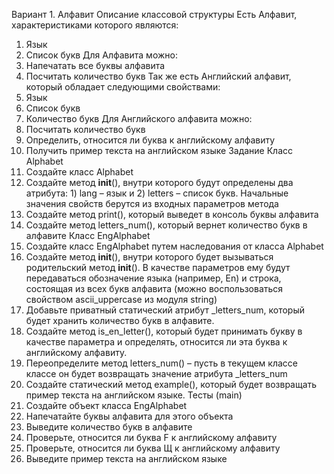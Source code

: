 Вариант 1. Алфавит
Описание классовой структуры
Есть Алфавит, характеристиками которого являются:
1.	Язык
2.	Список букв
Для Алфавита можно:
1.	Напечатать все буквы алфавита
2.	Посчитать количество букв
Так же есть Английский алфавит, который обладает следующими свойствами:
1.	Язык
2.	Список букв
3.	Количество букв
Для Английского алфавита можно:
1.	Посчитать количество букв
2.	Определить, относится ли буква к английскому алфавиту
3.	Получить пример текста на английском языке
Задание
Класс Alphabet
1.	Создайте класс Alphabet
2.	Создайте метод __init__(), внутри которого будут определены два атрибута: 1) lang – язык и 2) letters – список букв. Начальные значения свойств берутся из входных параметров метода
3.	Создайте метод print(), который выведет в консоль буквы алфавита
4.	Создайте метод letters_num(), который вернет количество букв в алфавите
Класс EngAlphabet
1.	Создайте класс EngAlphabet путем наследования от класса Alphabet
2.	Создайте метод __init__(), внутри которого будет вызываться родительский метод __init__(). В качестве параметров ему будут передаваться обозначение языка (например, En) и строка, состоящая из всех букв алфавита (можно воспользоваться свойством ascii_uppercase из модуля string)
3.	Добавьте приватный статический атрибут _letters_num, который будет хранить количество букв в алфавите.
4.	Создайте метод is_en_letter(), который будет принимать букву в качестве параметра и определять, относится ли эта буква к английскому алфавиту.
5.	Переопределите метод letters_num() – пусть в текущем классе классе он будет возвращать значение атрибута _letters_num
6.	Создайте статический метод example(), который будет возвращать пример текста на английском языке.
Тесты (main)
1.	Создайте объект класса EngAlphabet
2.	Напечатайте буквы алфавита для этого объекта
3.	Выведите количество букв в алфавите
4.	Проверьте, относится ли буква F к английскому алфавиту
5.	Проверьте, относится ли буква Щ к английскому алфавиту
6.	Выведите пример текста на английском языке
